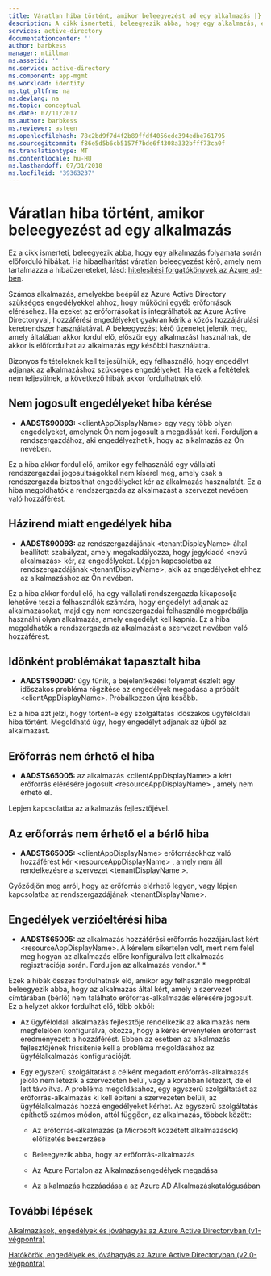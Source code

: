 ```yaml
---
title: Váratlan hiba történt, amikor beleegyezést ad egy alkalmazás |} A Microsoft Docs
description: A cikk ismerteti, beleegyezik abba, hogy egy alkalmazás, és mit tehet velük kapcsolatban a folyamat során előforduló hibák
services: active-directory
documentationcenter: ''
author: barbkess
manager: mtillman
ms.assetid: ''
ms.service: active-directory
ms.component: app-mgmt
ms.workload: identity
ms.tgt_pltfrm: na
ms.devlang: na
ms.topic: conceptual
ms.date: 07/11/2017
ms.author: barbkess
ms.reviewer: asteen
ms.openlocfilehash: 78c2bd9f7d4f2b89ffdf4056edc394edbe761795
ms.sourcegitcommit: f86e5d5b6cb5157f7bde6f4308a332bfff73ca0f
ms.translationtype: MT
ms.contentlocale: hu-HU
ms.lasthandoff: 07/31/2018
ms.locfileid: "39363237"
---
```

# <a name="unexpected-error-when-performing-consent-to-an-application"></a>Váratlan hiba történt, amikor beleegyezést ad egy alkalmazás

Ez a cikk ismerteti, beleegyezik abba, hogy egy alkalmazás folyamata során előforduló hibákat. Ha hibaelhárítást váratlan beleegyezést kérő, amely nem tartalmazza a hibaüzeneteket, lásd: [hitelesítési forgatókönyvek az Azure ad-ben](https://docs.microsoft.com/azure/active-directory/develop/active-directory-authentication-scenarios).

Számos alkalmazás, amelyekbe beépül az Azure Active Directory szükséges engedélyekkel ahhoz, hogy működni egyéb erőforrások eléréséhez. Ha ezeket az erőforrásokat is integrálhatók az Azure Active Directoryval, hozzáférési engedélyeket gyakran kérik a közös hozzájárulási keretrendszer használatával. A beleegyezést kérő üzenetet jelenik meg, amely általában akkor fordul elő, először egy alkalmazást használnak, de akkor is előfordulhat az alkalmazás egy későbbi használatra.

Bizonyos feltételeknek kell teljesülniük, egy felhasználó, hogy engedélyt adjanak az alkalmazáshoz szükséges engedélyeket. Ha ezek a feltételek nem teljesülnek, a következő hibák akkor fordulhatnak elő.

## <a name="requesting-not-authorized-permissions-error"></a>Nem jogosult engedélyeket hiba kérése
* **AADSTS90093:** &lt;clientAppDisplayName&gt; egy vagy több olyan engedélyeket, amelynek Ön nem jogosult a megadását kéri. Forduljon a rendszergazdához, aki engedélyezhetik, hogy az alkalmazás az Ön nevében.

Ez a hiba akkor fordul elő, amikor egy felhasználó egy vállalati rendszergazdai jogosultságokkal nem kísérel meg, amely csak a rendszergazda biztosíthat engedélyeket kér az alkalmazás használatát. Ez a hiba megoldhatók a rendszergazda az alkalmazást a szervezet nevében való hozzáférést.

## <a name="policy-prevents-granting-permissions-error"></a>Házirend miatt engedélyek hiba
* **AADSTS90093:** az rendszergazdájának &lt;tenantDisplayName&gt; által beállított szabályzat, amely megakadályozza, hogy jegykiadó &lt;nevű alkalmazás&gt; kér, az engedélyeket. Lépjen kapcsolatba az rendszergazdájának &lt;tenantDisplayName&gt;, akik az engedélyeket ehhez az alkalmazáshoz az Ön nevében.

Ez a hiba akkor fordul elő, ha egy vállalati rendszergazda kikapcsolja lehetővé teszi a felhasználók számára, hogy engedélyt adjanak az alkalmazásokat, majd egy nem rendszergazdai felhasználó megpróbálja használni olyan alkalmazás, amely engedélyt kell kapnia. Ez a hiba megoldhatók a rendszergazda az alkalmazást a szervezet nevében való hozzáférést.

## <a name="intermittent-problem-error"></a>Időnként problémákat tapasztalt hiba
* **AADSTS90090:** úgy tűnik, a bejelentkezési folyamat észlelt egy időszakos probléma rögzítése az engedélyek megadása a próbált &lt;clientAppDisplayName&gt;. Próbálkozzon újra később.

Ez a hiba azt jelzi, hogy történt-e egy szolgáltatás időszakos ügyféloldali hiba történt. Megoldható úgy, hogy engedélyt adjanak az újból az alkalmazást.

## <a name="resource-not-available-error"></a>Erőforrás nem érhető el hiba
* **AADSTS65005:** az alkalmazás &lt;clientAppDisplayName&gt; a kért erőforrás elérésére jogosult &lt;resourceAppDisplayName&gt; , amely nem érhető el. 

Lépjen kapcsolatba az alkalmazás fejlesztőjével.

##  <a name="resource-not-available-in-tenant-error"></a>Az erőforrás nem érhető el a bérlő hiba
* **AADSTS65005:** &lt;clientAppDisplayName&gt; erőforrásokhoz való hozzáférést kér &lt;resourceAppDisplayName&gt; , amely nem áll rendelkezésre a szervezet &lt;tenantDisplayName &gt;. 

Győződjön meg arról, hogy az erőforrás elérhető legyen, vagy lépjen kapcsolatba az rendszergazdájának &lt;tenantDisplayName&gt;.

## <a name="permissions-mismatch-error"></a>Engedélyek verzióeltérési hiba
* **AADSTS65005:** az alkalmazás hozzáférési erőforrás hozzájárulást kért &lt;resourceAppDisplayName&gt;. A kérelem sikertelen volt, mert nem felel meg hogyan az alkalmazás előre konfigurálva lett alkalmazás regisztrációja során. Forduljon az alkalmazás vendor.* *

Ezek a hibák összes fordulhatnak elő, amikor egy felhasználó megpróbál beleegyezik abba, hogy az alkalmazás által kért, amely a szervezet címtárában (bérlő) nem található erőforrás-alkalmazás elérésére jogosult. Ez a helyzet akkor fordulhat elő, több okból:

-   Az ügyféloldali alkalmazás fejlesztője rendelkezik az alkalmazás nem megfelelően konfigurálva, okozza, hogy a kérés érvénytelen erőforrást eredményezett a hozzáférést. Ebben az esetben az alkalmazás fejlesztőjének frissítenie kell a probléma megoldásához az ügyfélalkalmazás konfigurációját.

-   Egy egyszerű szolgáltatást a célként megadott erőforrás-alkalmazás jelölő nem létezik a szervezeten belül, vagy a korábban létezett, de el lett távolítva. A probléma megoldásához, egy egyszerű szolgáltatást az erőforrás-alkalmazás ki kell építeni a szervezeten belüli, az ügyfélalkalmazás hozzá engedélyeket kérhet. Az egyszerű szolgáltatás építhető számos módon, attól függően, az alkalmazás, többek között:

    -   Az erőforrás-alkalmazás (a Microsoft közzétett alkalmazások) előfizetés beszerzése

    -   Beleegyezik abba, hogy az erőforrás-alkalmazás

    -   Az Azure Portalon az Alkalmazásengedélyek megadása

    -   Az alkalmazás hozzáadása a az Azure AD Alkalmazáskatalógusában

## <a name="next-steps"></a>További lépések 

[Alkalmazások, engedélyek és jóváhagyás az Azure Active Directoryban (v1-végpontra)](https://docs.microsoft.com/azure/active-directory/active-directory-apps-permissions-consent)<br>

[Hatókörök, engedélyek és jóváhagyás az Azure Active Directoryban (v2.0-végpontra)](https://docs.microsoft.com/azure/active-directory/develop/active-directory-v2-scopes)


